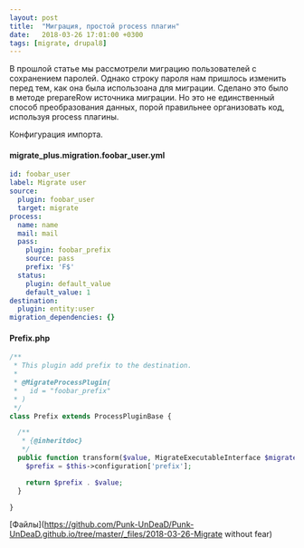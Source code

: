 ```yaml
---
layout: post
title:  "Миграция, простой process плагин"
date:   2018-03-26 17:01:00 +0300
tags: [migrate, drupal8]
---
```


В прошлой статье мы рассмотрели миграцию 
пользователей с сохранением паролей. Однако 
строку пароля нам пришлось изменить перед тем, 
как она была использоана для миграции. Сделано 
это было в методе prepareRow источника миграции.
Но это не единственный способ преобразования данных,
порой правильнее организовать код, используя process плагины.

Конфигурация импорта.

#### migrate_plus.migration.foobar_user.yml
```yaml
id: foobar_user
label: Migrate user
source:
  plugin: foobar_user
  target: migrate
process:
  name: name
  mail: mail
  pass:
    plugin: foobar_prefix
    source: pass
    prefix: 'F$'
  status:
    plugin: default_value
    default_value: 1
destination:
  plugin: entity:user
migration_dependencies: {}
```

#### Prefix.php
```php
/**
 * This plugin add prefix to the destination.
 *
 * @MigrateProcessPlugin(
 *   id = "foobar_prefix"
 * )
 */
class Prefix extends ProcessPluginBase {

  /**
   * {@inheritdoc}
   */
  public function transform($value, MigrateExecutableInterface $migrate_executable, Row $row, $destination_property) {
    $prefix = $this->configuration['prefix'];

    return $prefix . $value;
  }

}
```

[Файлы](https://github.com/Punk-UnDeaD/Punk-UnDeaD.github.io/tree/master/_files/2018-03-26-Migrate without fear)
